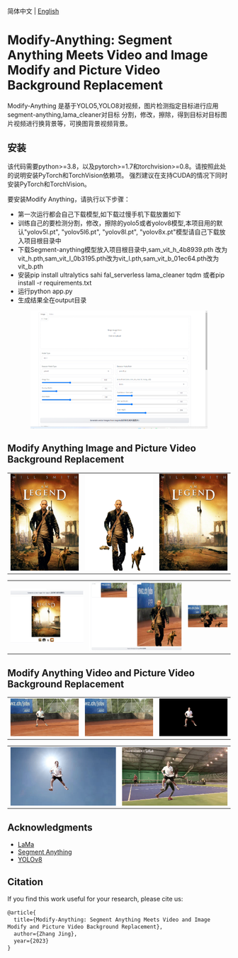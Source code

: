 简体中文 | [English](README.md)
# Modify-Anything: Segment Anything Meets Video and Image Modify and Picture Video Background Replacement

Modify-Anything 是基于YOLO5,YOLO8对视频，图片检测指定目标进行应用segment-anything,lama_cleaner对目标
分割，修改，擦除，得到目标对目标图片视频进行换背景等，可换图背景视频背景。

## <span>安装</span>
该代码需要python>=3.8，以及pytorch>=1.7和torchvision>=0.8。请按照此处的说明安装PyTorch和TorchVision依赖项。
强烈建议在支持CUDA的情况下同时安装PyTorch和TorchVision。

要安装Modify Anything，请执行以下步骤：
- 第一次运行都会自己下载模型,如下载过慢手机下载放置如下
- 训练自己的要检测分割，修改，擦除的yolo5或者yolov8模型,本项目用的默认"yolov5l.pt", "yolov5l6.pt", "yolov8l.pt", "yolov8x.pt"模型请自己下载放入项目根目录中
- 下载Segment-anything模型放入项目根目录中,sam_vit_h_4b8939.pth 改为vit_h.pth,sam_vit_l_0b3195.pth改为vit_l.pth,sam_vit_b_01ec64.pth改为vit_b.pth
- 安装pip install ultralytics  sahi  fal_serverless  lama_cleaner  tqdm  或者pip install -r requirements.txt
- 运行python app.py 
- 生成结果全在output目录

<p align="center">
    <img src="./example/1683134557206.png"  alt="image" style="width:400px;">
</p>

## <span>Modify Anything Image and Picture Video Background Replacement</span>

<table>
    <tr>
      <td><img src="./example/image.jpg" width="100%"></td>
      <td><img src="./example/images.png" width="100%"></td>
      <td><img src="./example/imagemask.jpg" width="100%"></td>
    </tr>
</table>
<table>
    <tr>
      <td><img src="./example/1683122305662.png" width="100%"></td>
      <td><img src="./example/1683122435166.png" width="100%"></td>
      <td><img src="./example/5.gif" width="100%"></td>
    </tr>
</table>

## <span>Modify Anything Video and Picture Video Background Replacement</span>
<table>
    <tr>
      <td><img src="./example/2.gif" width="100%"></td>
      <td><img src="./example/1.gif" width="100%"></td>
      <td><img src="./example/3.gif" width="100%"></td>
    </tr>
</table>
<table>
    <tr>
      <td><img src="./example/4.gif" width="100%"></td>
      <td><img src="./example/6.gif" width="100%"></td>
    </tr>
</table>

## Acknowledgments
- [LaMa](https://github.com/advimman/lama)
- [Segment Anything](https://github.com/facebookresearch/segment-anything)
- [YOLOv8](https://github.com/ultralytics/ultralytics)

## Citation
If you find this work useful for your research, please cite us:
```
@article{
  title={Modify-Anything: Segment Anything Meets Video and Image Modify and Picture Video Background Replacement},
  author={Zhang Jing},
  year={2023}
}
```